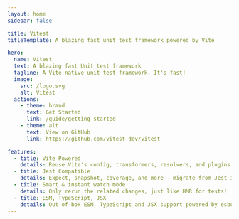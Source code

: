 ```yaml
---
layout: home
sidebar: false

title: Vitest
titleTemplate: A blazing fast unit test framework powered by Vite

hero:
  name: Vitest
  text: A blazing fast Unit test framework
  tagline: A Vite-native unit test framework. It's fast!
  image:
    src: /logo.svg
    alt: Vitest
  actions:
    - theme: brand
      text: Get Started
      link: /guide/getting-started
    - theme: alt
      text: View on GitHub
      link: https://github.com/vitest-dev/vitest

features:
  - title: Vite Powered
    details: Reuse Vite's config, transformers, resolvers, and plugins - consistant across your app and tests.
  - title: Jest Compatible
    details: Expect, snapshot, coverage, and more - migrate from Jest is straightforward.
  - title: Smart & instant watch mode
    details: Only rerun the related changes, just like HMR for tests!
  - title: ESM, TypeScript, JSX
    details: Out-of-box ESM, TypeScript and JSX support powered by esbuild
---
```


<HomePage />

